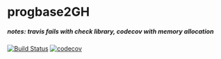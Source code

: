 # progbase2GH
##### notes: travis fails with check library, codecov with memory allocation
[![Build Status](https://travis-ci.org/TGIfr/progbase2GH.svg?branch=master)](https://travis-ci.org/TGIfr/progbase2GH)
[![codecov](https://codecov.io/gh/TGIfr/progbase2GH/branch/master/graph/badge.svg)](https://codecov.io/gh/TGIfr/progbase2GH)